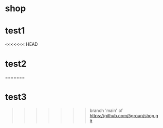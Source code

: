 # shop
# test1
<<<<<<< HEAD
# test2
=======
# test3
>>>>>>> branch 'main' of https://github.com/5group/shop.git
